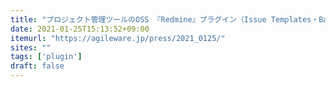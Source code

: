 ```yaml
---
title: "プロジェクト管理ツールのOSS 『Redmine』プラグイン（Issue Templates・Banner）引き継ぎのお知らせ"
date: 2021-01-25T15:13:52+09:00
itemurl: "https://agileware.jp/press/2021_0125/"
sites: ""
tags: ['plugin']
draft: false
---
```


